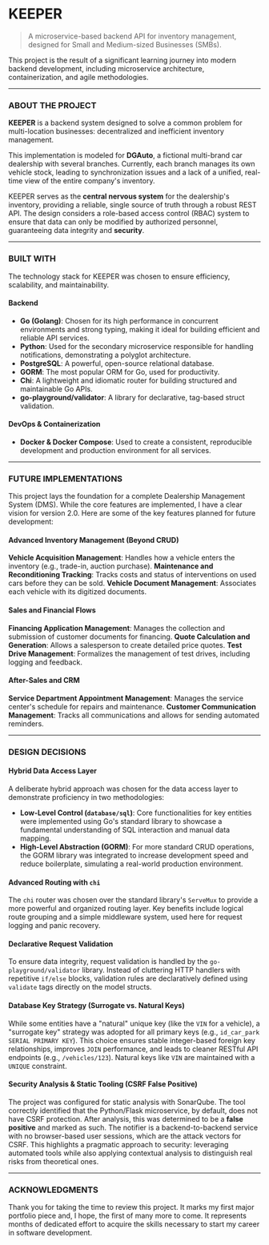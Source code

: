 # KEEPER

> A microservice-based backend API for inventory management, designed for Small and Medium-sized Businesses (SMBs).

This project is the result of a significant learning journey into modern backend development, including microservice architecture, containerization, and agile methodologies.

---

### ABOUT THE PROJECT

**KEEPER** is a backend system designed to solve a common problem for multi-location businesses: decentralized and inefficient inventory management.

This implementation is modeled for **DGAuto**, a fictional multi-brand car dealership with several branches. Currently, each branch manages its own vehicle stock, leading to synchronization issues and a lack of a unified, real-time view of the entire company's inventory.

KEEPER serves as the **central nervous system** for the dealership's inventory, providing a reliable, single source of truth through a robust REST API. The design considers a role-based access control (RBAC) system to ensure that data can only be modified by authorized personnel, guaranteeing data integrity and **security**.

---

### BUILT WITH

The technology stack for KEEPER was chosen to ensure efficiency, scalability, and maintainability.

#### Backend
* **Go (Golang)**: Chosen for its high performance in concurrent environments and strong typing, making it ideal for building efficient and reliable API services.
* **Python**: Used for the secondary microservice responsible for handling notifications, demonstrating a polyglot architecture.
* **PostgreSQL**: A powerful, open-source relational database.
* **GORM**: The most popular ORM for Go, used for productivity.
* **Chi**: A lightweight and idiomatic router for building structured and maintainable Go APIs.
* **go-playground/validator**: A library for declarative, tag-based struct validation.

#### DevOps & Containerization
* **Docker & Docker Compose**: Used to create a consistent, reproducible development and production environment for all services.

---

### FUTURE IMPLEMENTATIONS

This project lays the foundation for a complete Dealership Management System (DMS). While the core features are implemented, I have a clear vision for version 2.0. Here are some of the key features planned for future development:

#### Advanced Inventory Management (Beyond CRUD)
**Vehicle Acquisition Management**: Handles how a vehicle enters the inventory (e.g., trade-in, auction purchase).
**Maintenance and Reconditioning Tracking**: Tracks costs and status of interventions on used cars before they can be sold.
**Vehicle Document Management**: Associates each vehicle with its digitized documents.

#### Sales and Financial Flows
**Financing Application Management**: Manages the collection and submission of customer documents for financing.
**Quote Calculation and Generation**: Allows a salesperson to create detailed price quotes.
**Test Drive Management**: Formalizes the management of test drives, including logging and feedback.

#### After-Sales and CRM
**Service Department Appointment Management**: Manages the service center's schedule for repairs and maintenance.
**Customer Communication Management**: Tracks all communications and allows for sending automated reminders.

---

### DESIGN DECISIONS

#### Hybrid Data Access Layer
A deliberate hybrid approach was chosen for the data access layer to demonstrate proficiency in two methodologies:
- **Low-Level Control (`database/sql`)**: Core functionalities for key entities were implemented using Go's standard library to showcase a fundamental understanding of SQL interaction and manual data mapping.
- **High-Level Abstraction (GORM)**: For more standard CRUD operations, the GORM library was integrated to increase development speed and reduce boilerplate, simulating a real-world production environment.

#### Advanced Routing with `chi`
The `chi` router was chosen over the standard library's `ServeMux` to provide a more powerful and organized routing layer. Key benefits include logical route grouping and a simple middleware system, used here for request logging and panic recovery.

#### Declarative Request Validation
To ensure data integrity, request validation is handled by the `go-playground/validator` library. Instead of cluttering HTTP handlers with repetitive `if/else` blocks, validation rules are declaratively defined using `validate` tags directly on the model structs.

#### Database Key Strategy (Surrogate vs. Natural Keys)
While some entities have a "natural" unique key (like the `VIN` for a vehicle), a "surrogate key" strategy was adopted for all primary keys (e.g., `id_car_park SERIAL PRIMARY KEY`). This choice ensures stable integer-based foreign key relationships, improves `JOIN` performance, and leads to cleaner RESTful API endpoints (e.g., `/vehicles/123`). Natural keys like `VIN` are maintained with a `UNIQUE` constraint.

#### Security Analysis & Static Tooling (CSRF False Positive)
The project was configured for static analysis with SonarQube. The tool correctly identified that the Python/Flask microservice, by default, does not have CSRF protection. After analysis, this was determined to be a **false positive** and marked as such. The notifier is a backend-to-backend service with no browser-based user sessions, which are the attack vectors for CSRF. This highlights a pragmatic approach to security: leveraging automated tools while also applying contextual analysis to distinguish real risks from theoretical ones.

---

### ACKNOWLEDGMENTS

Thank you for taking the time to review this project. It marks my first major portfolio piece and, I hope, the first of many more to come. It represents months of dedicated effort to acquire the skills necessary to start my career in software development.